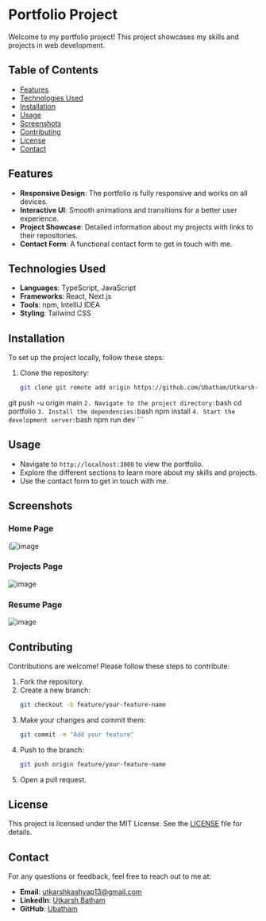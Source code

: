 # Portfolio Project

Welcome to my portfolio project! This project showcases my skills and projects in web development.

## Table of Contents
- [Features](#features)
- [Technologies Used](#technologies-used)
- [Installation](#installation)
- [Usage](#usage)
- [Screenshots](#screenshots)
- [Contributing](#contributing)
- [License](#license)
- [Contact](#contact)

## Features
- **Responsive Design**: The portfolio is fully responsive and works on all devices.
- **Interactive UI**: Smooth animations and transitions for a better user experience.
- **Project Showcase**: Detailed information about my projects with links to their repositories.
- **Contact Form**: A functional contact form to get in touch with me.

## Technologies Used
- **Languages**: TypeScript, JavaScript
- **Frameworks**: React, Next.js
- **Tools**: npm, IntelliJ IDEA
- **Styling**: Tailwind CSS

## Installation
To set up the project locally, follow these steps:

1. Clone the repository:
    ```bash
    git clone git remote add origin https://github.com/Ubatham/Utkarsh-Portfolio.git
git push -u origin main
    ```
2. Navigate to the project directory:
    ```bash
    cd portfolio
    ```
3. Install the dependencies:
    ```bash
    npm install
    ```
4. Start the development server:
    ```bash
    npm run dev
    ```

## Usage
- Navigate to `http://localhost:3000` to view the portfolio.
- Explore the different sections to learn more about my skills and projects.
- Use the contact form to get in touch with me.

## Screenshots

### Home Page
(![image](https://github.com/user-attachments/assets/a1b734eb-e21c-4d67-9a86-da64e0b015d8)

### Projects Page
![image](https://github.com/user-attachments/assets/55357e9c-5079-45fa-9d8a-afb25d1fdc61)

### Resume Page
![image](https://github.com/user-attachments/assets/cbe2832a-cd93-4368-875a-27edaa354740)


## Contributing
Contributions are welcome! Please follow these steps to contribute:

1. Fork the repository.
2. Create a new branch:
    ```bash
    git checkout -b feature/your-feature-name
    ```
3. Make your changes and commit them:
    ```bash
    git commit -m "Add your feature"
    ```
4. Push to the branch:
    ```bash
    git push origin feature/your-feature-name
    ```
5. Open a pull request.

## License
This project is licensed under the MIT License. See the [LICENSE](LICENSE) file for details.

## Contact
For any questions or feedback, feel free to reach out to me at:
- **Email**: utkarshkashyap13@gmail.com
- **LinkedIn**: [Utkarsh Batham](https://www.linkedin.com/in/utkarsh-batham-960247254/)
- **GitHub**: [Ubatham](https://github.com/Ubatham/Utkarsh-Portfolio.git)
